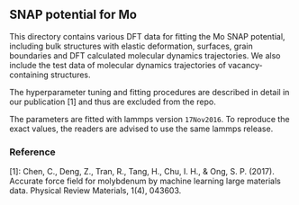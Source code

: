 ## SNAP potential for Mo

This directory contains various DFT data for fitting the Mo SNAP potential, including bulk structures with elastic deformation, surfaces, grain boundaries and DFT calculated molecular dynamics trajectories. We also include the test data of molecular dynamics trajectories of vacancy-containing structures.

The hyperparameter tuning and fitting procedures are described in detail in our publication [1] and thus are excluded from the repo.

The parameters are fitted with lammps version `17Nov2016`. To reproduce the exact values, the readers are advised to use the same lammps release.

### Reference

[1]: Chen, C., Deng, Z., Tran, R., Tang, H., Chu, I. H., & Ong, S. P. (2017). Accurate force field for molybdenum by machine learning large materials data. Physical Review Materials, 1(4), 043603.
